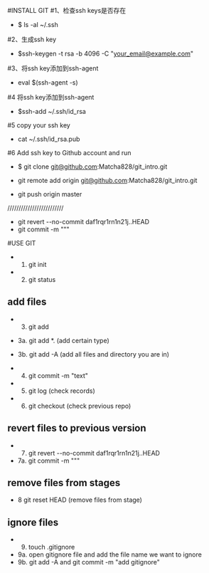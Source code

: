 #INSTALL GIT
#1、检查ssh keys是否存在
* $ ls -al ~/.ssh

#2、生成ssh key
* $ssh-keygen -t rsa -b 4096 -C "your_email@example.com"

#3、将ssh key添加到ssh-agent
* eval $(ssh-agent -s)

#4 将ssh key添加到ssh-agent
* $ssh-add ~/.ssh/id_rsa

#5 copy your ssh key
* cat ~/.ssh/id_rsa.pub

#6 Add ssh key to Github account and run
* $ git clone git@github.com:Matcha828/git_intro.git

* git remote add origin git@github.com:Matcha828/git_intro.git

* git push origin master

/////////////////////////
* git revert --no-commit daf1rqr1rn1n21j..HEAD
* git commit -m """

#USE GIT
* 1. git init
* 2. git status

## add files
* 3. git add <file>
* 3a. git add *.<type> (add certain type)
* 3b. git add -A (add all files and directory you are in)

* 4. git commit -m "text"

* 5. git log (check records)
* 6. git checkout (check previous repo) 

## revert files to previous version
* 7. git revert --no-commit daf1rqr1rn1n21j..HEAD
* 7a. git commit -m """

## remove files from stages
* 8 git reset HEAD <file> (remove files from stage)

## ignore files
* 9. touch .gitignore
* 9a. open gitignore file and add the file name we want to ignore
* 9b. git add -A and git commit -m "add gitignore"




